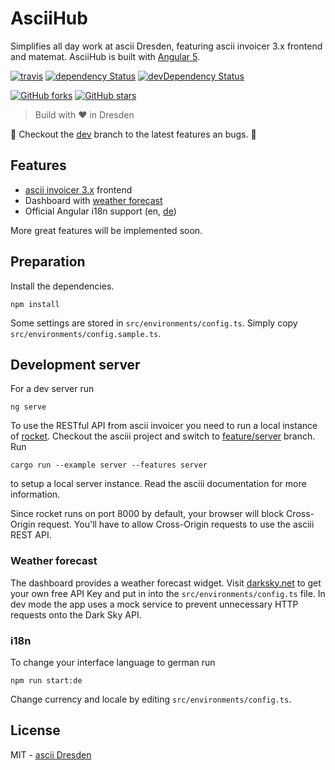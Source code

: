 # AsciiHub

Simplifies all day work at ascii Dresden, featuring ascii invoicer 3.x frontend and matemat.
AsciiHub is built with [Angular 5](https://angular.io).

[![travis](https://travis-ci.org/ascii-dresden/ascii-hub.svg?branch=master)](https://travis-ci.org/ascii-dresden/ascii-hub/)
[![dependency Status](https://david-dm.org/ascii-dresden/ascii-hub.svg)](https://david-dm.org/ascii-dresden/ascii-hub)
[![devDependency Status](https://david-dm.org/ascii-dresden/ascii-hub/dev-status.svg)](https://david-dm.org/ascii-dresden/ascii-hub?type=dev)

[![GitHub forks](https://img.shields.io/github/forks/ascii-dresden/ascii-hub.svg?style=social&label=Fork)](https://github.com/ascii-dresden/ascii-hub/fork)
[![GitHub stars](https://img.shields.io/github/stars/ascii-dresden/ascii-hub.svg?style=social&label=Star)](https://github.com/ascii-dresden/ascii-hub)

> Build with :heart: in Dresden

:construction: Checkout the [dev](https://github.com/ascii-dresden/ascii-hub/tree/dev) branch to the latest features an bugs. :construction:

## Features

- [ascii invoicer 3.x](https://github.com/ascii-dresden/asciii) frontend
- Dashboard with [weather forecast](#weather-forecast)
- Official Angular i18n support (en, [de](#i18n))

More great features will be implemented soon.

## Preparation

Install the dependencies.

```
npm install
``` 

Some settings are stored in `src/environments/config.ts`. Simply copy `src/environments/config.sample.ts`.

## Development server

For a dev server run

```
ng serve
```

To use the RESTful API from ascii invoicer you need to run a local instance of [rocket](https://github.com/SergioBenitez/Rocket). Checkout the asciii project and switch to [feature/server](https://github.com/ascii-dresden/asciii/tree/feature/server) branch. Run

```
cargo run --example server --features server
```

to setup a local server instance. Read the asciii documentation for more information.

Since rocket runs on port 8000 by default, your browser will block Cross-Origin request. You'll have to allow
Cross-Origin requests to use the asciii REST API.

### Weather forecast

The dashboard provides a weather forecast widget. Visit [darksky.net](https://darksky.net) to get your own 
free API Key and put in into the `src/environments/config.ts` file. In dev mode the app uses a mock 
service to prevent unnecessary HTTP requests onto the Dark Sky API. 

### i18n

To change your interface language to german run

```
npm run start:de
```

Change currency and locale by editing `src/environments/config.ts`.

## License

MIT - [ascii Dresden](https://github.com/ascii-dresden)
